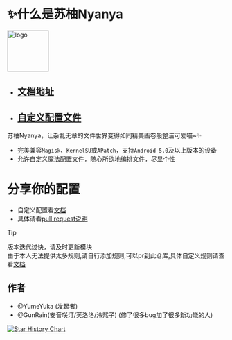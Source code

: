 # ✨什么是苏柚Nyanya

<img src="https://suu.ad.200ok.work/刻晴.png" style="width: 96px;" alt="logo">

* ## [文档地址](https://suu.ad.200ok.work)

* ## [自定义配置文件](https://suu.ad.200ok.work/config/)

苏柚Nyanya，让杂乱无章的文件世界变得如同精美画卷般整洁可爱喵~✨

* 完美兼容`Magisk`、`KernelSU`或`APatch`，支持`Android 5.0`及以上版本的设备
* 允许自定义魔法配置文件，随心所欲地编排文件，尽显个性

# 分享你的配置
* 自定义配置看[文档](https://suu.ad.200ok.work)
* 具体请看[pull request说明](config/)


> [!TIP]
> 版本迭代过快，请及时更新模块  
> 由于本人无法提供太多规则,请自行添加规则,可以pr到此仓库,具体自定义规则请查看[文档](https://suu.ad.200ok.work)

## 作者
* @YumeYuka (发起者)
* @GunRain(安音咲汀/芙洛洛/泠熙子) (修了很多bug加了很多新功能的人)


[![Star History Chart](https://api.star-history.com/svg?repos=YumeYuka/Suu-Nyanya&type=Timeline)](https://star-history.com/#YumeYuka/Suu-Nyanya&Timeline)
